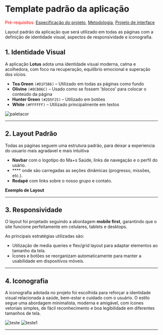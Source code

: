 # Template padrão da aplicação

<span style="color:red">Pré-requisitos: <a href="03-Product-design.md"> Especificação do projeto</a></span>, <a href="04-Metodologia.md"> Metodologia</a>, <a href="05-Projeto-interface.md"> Projeto de interface</a>

Layout padrão da aplicação que será utilizado em todas as páginas com a definição de identidade visual, aspectos de responsividade e iconografia.

## 1. **Identidade Visual**

A aplicação **Lotus** adota uma identidade visual moderna, calma e acolhedora, com foco na recuperação, equilíbrio emocional e superação dos vícios.

- **Tea Green** `(#D1F5B6)` – Utilizado em todas as páginas como fundo
- **Olivine** `(#8CB06C)` – Usado como se fossem 'blocos' para colocar o conteúdo da página
- **Hunter Green** `(#2D5F25)` – Utilizado em botões
- **White** `(#FFFFFF)` – Utilizado principalmente em textos

![paletacor](https://github.com/user-attachments/assets/58a0cfa6-71c3-472e-98fa-5b85eab59bd1)

---

## 2. **Layout Padrão**

Todas as páginas seguem uma estrutura padrão, para deixar a experiencia do usuario mais agradavel e mais intuitiva

- **Navbar** com o logotipo do Ma+s Saúde, links de navegação e o perfil do usário.
- **** onde são carregadas as seções dinâmicas (progresso, missões, etc.).
- **Rodapé** com links sobre o nosso grupo e contato.

**Exemplo de Layout**

---
## 3. **Responsividade**

O layout foi projetado seguindo a abordagem **mobile first**, garantindo que o site funcione perfeitamente em celulares, tablets e desktops.

As principais estratégias utilizadas são:

- Utilização de media queries e flex/grid layout para adaptar elementos ao tamanho da tela.
- Ícones e botões se reorganizam automaticamente para manter a usabilidade em dispositivos móveis.

---
## 4. **Iconografia**

A iconografia adotada no projeto foi escolhida para reforçar a identidade visual relacionada à saúde, bem-estar e cuidado com o usuário. O estilo segue uma abordagem minimalista, moderna e amigável, com ícones vetoriais simples, de fácil reconhecimento e boa legibilidade em diferentes tamanhos de tela.

![teste](https://github.com/user-attachments/assets/6e40eed4-5cde-48aa-9afd-343400673df4) ![teste1](https://github.com/user-attachments/assets/93068ea4-51f8-43c4-951d-649ef82375ea)

---
